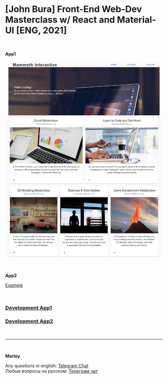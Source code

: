 # [John Bura] Front-End Web-Dev Masterclass w/ React and Material-UI [ENG, 2021]

<br/>

**App1**

![Application](/img/pic-part04-pic01.png?raw=true)

<br/>

**App2**

[Example](https://react-and-material-ui-app2.pages.dev/)

<br/>

### [Development App1](./App1.md)

### [Development App2](./App2.md)

<br/>

---

<br/>

**Marley**

Any questions in english: <a href="https://jsdev.org/chat/">Telegram Chat</a>  
Любые вопросы на русском: <a href="https://jsdev.ru/chat/">Телеграм чат</a>
